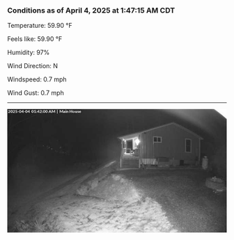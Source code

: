 ### Conditions as of April 4, 2025 at 1:47:15 AM CDT 

Temperature: 59.90 &deg;F

Feels like: 59.90 &deg;F

Humidity: 97%

Wind Direction: N

Windspeed: 0.7 mph

Wind Gust: 0.7 mph

---

<img src="./images/latest.jpeg"/>

